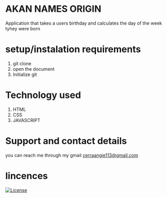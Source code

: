 # AKAN NAMES ORIGIN
Application that takes a users birthday and calculates the day of the week tyhey were born

# setup/instalation requirements
1. git clone
2. open the document
3. Initialize  git
# Technology used
1. HTML
2. CSS
3. JAVASCRIPT
# Support and contact details
you can reach me through my gmail cerraangie113@gmail.com
# lincences
[![License](https://img.shields.io/badge/License-Apache_2.0-blue.svg)](https://opensource.org/licenses/Apache-2.0)


